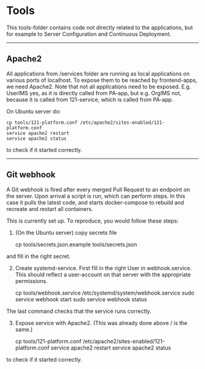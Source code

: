 # Tools

This tools-folder contains code not directly related to the applications, but for example to Server Configuration and Continuous Deployment.

---

## Apache2

All applications from /services folder are running as local applications on various ports of localhost. To expose them to be reached by frontend-apps, we need Apache2.
Note that not all applications need to be exposed. E.g. UserIMS yes, as it is directly called from PA-app, but e.g. OrgIMS not, because it is called from 121-service, which is called from PA-app.

On Ubuntu server do:

    cp tools/121-platform.conf /etc/apache2/sites-enabled/121-platform.conf
    service apache2 restart
    service apache2 status

to check if it started correctly.

---

## Git webhook

A Git webhook is fired after every merged Pull Request to an endpoint on the server. Upon arrival a script is run, which can perform steps. In this case it pulls the latest code, and starts docker-compose to rebuild and recreate and restart all containers.

This is currently set up. To reproduce, you would follow these steps:
1. (On the Ubuntu server) copy secrets file

    cp tools/secrets.json.example tools/secrets.json

and fill in the right secret.

2. Create systemd-service. First fill in the right User in webhook.service. This should reflect a user-account on that server with the appropriate permissions.

    cp tools/webhook.service /etc/systemd/system/webhook.service
    sudo service webhook start
    sudo service webhook status

The last command checks that the service runs correctly.

3. Expose service with Apache2. (This was already done above / is the same.)

    cp tools/121-platform.conf /etc/apache2/sites-enabled/121-platform.conf
    service apache2 restart
    service apache2 status

to check if it started correctly.

